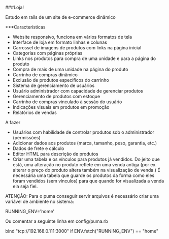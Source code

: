 ###Loja!

Estudo em rails de um site de e-commerce dinâmico

***Características

* Website responsivo, funciona em vários formatos de tela
* Interface de loja em formato linhas e colunas
* Carrossel de imagens de produtos com links na página inicial
* Categorias com páginas próprias
* Links nos produtos para compra de uma unidade e para a página do produto
* Compra de mais de uma unidade na página do produto
* Carrinho de compras dinâmico
* Exclusão de produtos específicos do carrinho
* Sistema de gerenciamento de usuários
* Usuário administrador com capacidade de gerenciar produtos
* Gerenciamento de produtos com estoque
* Carrinho de compras vinculado à sessão do usuário
* Indicações visuais em produtos em promoção
* Relatórios de vendas

A fazer

* Usuários com habilidade de controlar produtos sob o administrador (permissões)
* Adicionar dados aos produtos (marca, tamanho, peso, garantia, etc.)
* Dados de frete e cálculo
* Editor HTML para descrição de produtos
* Criar uma tabela e os vínculos para produtos já vendidos. Do jeito que está, uma alteração no produto reflete em uma venda antiga (por ex. alterar o preço do produto altera também na visualização de venda.) É necessária uma tabela que guarde os produtos da forma como eles foram vendidos (sem vínculos) para que quando for visualizada a venda ela seja fiel.

ATENÇÃO: Para o puma conseguir servir arquivos é necessário criar uma variável de ambiente no sistema:

RUNNING_ENV='home'

Ou comentar a seguinte linha em config/puma.rb

bind "tcp://192.168.0.111:3000" if ENV.fetch("RUNNING_ENV") == "home"